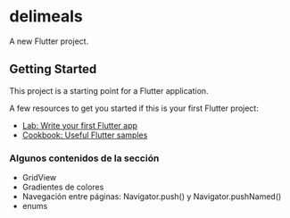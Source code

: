 # delimeals

A new Flutter project.

## Getting Started

This project is a starting point for a Flutter application.

A few resources to get you started if this is your first Flutter project:

- [Lab: Write your first Flutter app](https://flutter.dev/docs/get-started/codelab)
- [Cookbook: Useful Flutter samples](https://flutter.dev/docs/cookbook)


### Algunos contenidos de la sección

- GridView
- Gradientes de colores
- Navegación entre páginas: Navigator.push() y Navigator.pushNamed()
- enums


